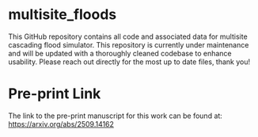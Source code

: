 # multisite_floods
This GitHub repository contains all code and associated data for multisite cascading flood simulator. This repository is currently under maintenance and will be updated with a thoroughly cleaned codebase to enhance usability. Please reach out directly for the most up to date files, thank you!

# Pre-print Link
The link to the pre-print manuscript for this work can be found at: https://arxiv.org/abs/2509.14162
